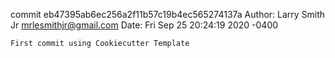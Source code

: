 commit eb47395ab6ec256a2f11b57c19b4ec565274137a
Author: Larry Smith Jr <mrlesmithjr@gmail.com>
Date:   Fri Sep 25 20:24:19 2020 -0400

    First commit using Cookiecutter Template

